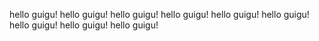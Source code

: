 hello guigu!
hello guigu!
hello guigu!
hello guigu!
hello guigu!
hello guigu!
hello guigu!
hello guigu!
hello guigu!


